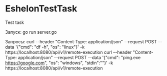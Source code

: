 # EshelonTestTask
 Test task

Запуск:
go run server.go

Запросы:
curl --header "Content-Type: application/json"   --request POST   --data '{"cmd": "df -h", "os": "linux"}' -k   https://localhost:8080/api/v1/remote-execution
curl --header "Content-Type: application/json"   --request POST   --data '{"cmd": "ping.exe https://google.com", "os": "windows", "stdin":""}' -k   https://localhost:8080/api/v1/remote-execution

